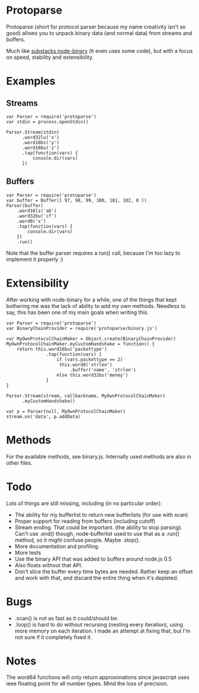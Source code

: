Protoparse
==========

Protoparse (short for protocol parser because my name creativity isn't so good) allows you to unpack binary data (and normal data) from streams and buffers.

Much like [substacks node-binary](https://github.com/substack/node-binary "github repository for substacks node-binary") (it even uses some code),
but with a focus on speed, stability and extensibility.

Examples
========

Streams
-------

    var Parser = require('protoparse')
    var stdin = process.openStdin()
    
    Parser.Stream(stdin)
          .word32lu('x')
          .word16bs('y')
          .word16bu('z')
          .tap(function(vars) {
              console.dir(vars)
          })

Buffers
-------

    var Parser = require('protoparse')
    var buffer = Buffer([ 97, 98, 99, 100, 101, 102, 0 ])
    Parser(buffer)
        .word16ls('ab')
        .word32bu('cf')
        .word8('x')
        .tap(function(vars) {
            console.dir(vars)
        })
        .run()

Note that the buffer parser requires a run() call, because I'm too lazy to implement it properly :)

Extensibility
=============

After working with node-binary for a while, one of the things that kept bothering me was the lack of ability
to add my own methods. Needless to say, this has been one of my main goals when writing this.

    var Parser = require('protoparse')
    var BinaryChainProvider = require('protoparse/binary.js')
    
    var MyOwnProtocolChainMaker = Object.create(BinaryChainProvider)
    MyOwnProtocolChainMaker.myCustomHandshake = function() {
        return this.word16bu('packettype')
                   .tap(function(vars) {
                       if (vars.packettype == 2)
                        this.word8('strlen')
                            .buffer('name', 'strlen')
                       else this.word32bs('money')
                   }
    }
    
    Parser.Stream(stream, callbackname, MyOwnProtocolChainMaker)
          .myCustomHandshake()
          
    var p = Parser(null, MyOwnProtocolChainMaker)
    stream.on('data', p.addData)

Methods
=======

For the available methods, see binary.js. Internally used methods are also in other files.

Todo
====

Lots of things are still missing, including (in no particular order):

 *   The ability for my bufferlist to return new bufferlists (for use with scan)
 *   Proper support for reading from buffers (including cutoff)
 *   Stream ending. That could be important. (the ability to stop parsing).
     Can't use .end() though, node-bufferlist used to use that as a .run() method,
     so it might confuse people. Maybe .stop().
 *   More documentation and profiling.
 *   More tests
 *   Use the binary API that was added to buffers around node.js 0.5
 *   Also floats without that API.
 *   Don't slice the buffer every time bytes are needed. Rather keep an offset and work with that,
     and discard the entire thing when it's depleted.

Bugs
====

 *   .scan() is not as fast as it could/should be.
 *   .loop() is hard to do without recursing (nesting every iteration), using more memory on each iteration.
     I made an attempt at fixing that, but I'm not sure if it completely fixed it.

Notes
=====

The word64 functions will only return approximations since javascript uses ieee
floating point for all number types. Mind the loss of precision.

